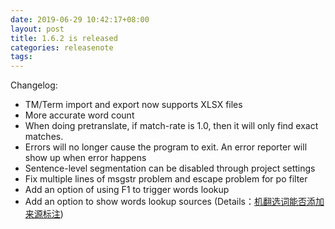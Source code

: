 ```yaml
---
date: 2019-06-29 10:42:17+08:00
layout: post
title: 1.6.2 is released
categories: releasenote
tags: 
---
```


Changelog:

* TM/Term import and export now supports XLSX files
* More accurate word count
* When doing pretranslate, if match-rate is 1.0, then it will only find exact matches.
* Errors will no longer cause the program to exit. An error reporter will show up when error happens
* Sentence-level segmentation can be disabled through project settings 
* Fix multiple lines of msgstr problem and escape problem for po filter
* Add an option of using F1 to trigger words lookup 
* Add an option to show words lookup sources (Details：[机翻选词能否添加来源标注](https://github.com/xulihang/BasicCAT/issues/7))


